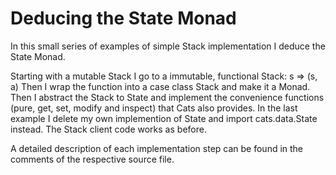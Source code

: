 # Deducing the State Monad

In this small series of examples of simple Stack implementation
I deduce the State Monad.

Starting with a mutable Stack
I go to a immutable, functional Stack: s => (s, a)
Then I wrap the function into a case class Stack
and make it a Monad. Then I abstract the Stack to State
and implement the convenience functions (pure, get, set, modify
and inspect) that Cats also provides. In the last example
I delete my own implemention of State and import cats.data.State
instead. The Stack client code works as before.

A detailed description of each implementation step can be found
in the comments of the respective source file.
